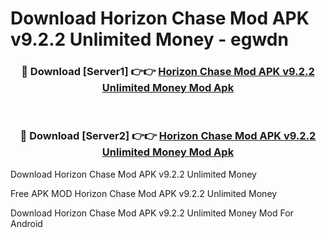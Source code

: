# Download Horizon Chase Mod APK v9.2.2 Unlimited Money - egwdn



<div align="center">
<h3>🔴 Download [Server1] 👉👉 <a href="https://momento.my/?title=Horizon_Chase_Mod_APK_v9.2.2_Unlimited_Money">Horizon Chase Mod APK v9.2.2 Unlimited Money Mod Apk</a></h3><br>

<h3>🔴 Download [Server2] 👉👉 <a href="https://momento.my/?title=Horizon_Chase_Mod_APK_v9.2.2_Unlimited_Money">Horizon Chase Mod APK v9.2.2 Unlimited Money Mod Apk</a></h3>
</div>



Download Horizon Chase Mod APK v9.2.2 Unlimited Money 

Free APK MOD Horizon Chase Mod APK v9.2.2 Unlimited Money 

Download Horizon Chase Mod APK v9.2.2 Unlimited Money Mod For Android
